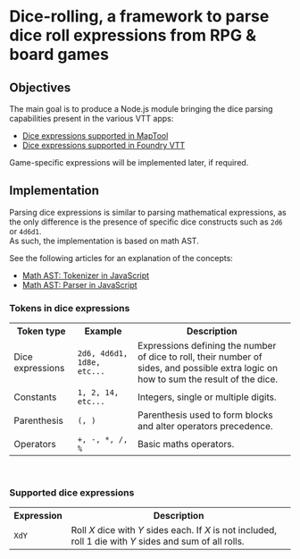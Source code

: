 # Dice-rolling, a framework to parse dice roll expressions from RPG & board games

## Objectives
The main goal is to produce a Node.js module bringing the dice parsing capabilities present in the various VTT apps:  
- [Dice expressions supported in MapTool](https://wiki.rptools.info/index.php/Dice_Expressions)
- [Dice expressions supported in Foundry VTT](https://foundryvtt.com/article/dice/)

Game-specific expressions will be implemented later, if required.  

## Implementation
Parsing dice expressions is similar to parsing mathematical expressions, as the only difference is the presence of specific dice constructs such as `2d6` or `4d6d1`.  
As such, the implementation is based on math AST.  

See the following articles for an explanation of the concepts:  
- [Math AST: Tokenizer in JavaScript](https://www.esimovmiras.cc/articles/02-build-math-ast-tokenizer/)
- [Math AST: Parser in JavaScript](https://www.esimovmiras.cc/articles/03-build-math-ast-parser/)

### Tokens in dice expressions
<table>
    <tr>
        <th>Token type</th>
        <th>Example</th>
        <th>Description</th>
    </tr>
    <tr>
        <td>Dice expressions</td>
        <td><code>2d6, 4d6d1, 1d8e, etc...</code></td>
        <td>Expressions defining the number of dice to roll, their number of sides, and possible extra logic on how to sum the result of the dice.</td>
    </tr>
    <tr>
        <td>Constants</td>
        <td><code>1, 2, 14, etc...</code></td>
        <td>Integers, single or multiple digits.</td>
    </tr>
    <tr>
        <td>Parenthesis</td>
        <td><code>(, )</code></td>
        <td>Parenthesis used to form blocks and alter operators precedence.</td>
    </tr>
    <tr>
        <td>Operators</td>
        <td><code>+, -, *, /, %</code></td>
        <td>Basic maths operators.</td>
    </tr>
</table>

<br/>

### Supported dice expressions
<table>
    <tr>
        <th>Expression</th>
        <th>Description</th>
    </tr>
    <tr>
        <td><code>XdY</code></td>
        <td>Roll <i>X</i> dice with <i>Y</i> sides each. If <i>X</i> is not included, roll 1 die with <i>Y</i> sides and sum of all rolls.</td>
    </tr>
</table>